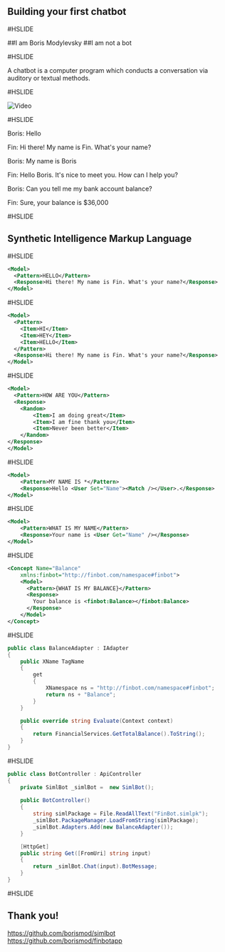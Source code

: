 ## Building your first chatbot 
<!-- .slide: class="center" -->
#HSLIDE

##I am Boris Modylevsky
##I am not a bot
<!-- .slide: class="center" -->
#HSLIDE

A chatbot is a computer program which conducts a conversation via auditory or textual methods.
<!-- .slide: class="center" -->
#HSLIDE

![Video](https://www.youtube.com/embed/8vAzybPv1fo)
<!-- .slide: class="center" -->
#HSLIDE

Boris: Hello

Fin: Hi there! My name is Fin. What's your name?

Boris: My name is Boris

Fin: Hello Boris. It's nice to meet you. How can I help you?

Boris: Can you tell me my bank account balance?

Fin: Sure, your balance is $36,000

#HSLIDE

## Synthetic Intelligence Markup Language
<!-- .slide: class="center" -->
#HSLIDE
```xml
<Model>
  <Pattern>HELLO</Pattern>
  <Response>Hi there! My name is Fin. What's your name?</Response>
</Model>
```
<!-- .slide: class="center" -->
#HSLIDE
```xml
<Model>
  <Pattern>
	<Item>HI</Item>
	<Item>HEY</Item>
	<Item>HELLO</Item>
  </Pattern>
  <Response>Hi there! My name is Fin. What's your name?</Response>
</Model>
```
<!-- .slide: class="center" -->
#HSLIDE
```xml
<Model>
  <Pattern>HOW ARE YOU</Pattern>
  <Response>
	<Random>
		<Item>I am doing great</Item>
		<Item>I am fine thank you</Item>
		<Item>Never been better</Item>
	</Random>
</Response>
</Model>
```
<!-- .slide: class="center" -->
#HSLIDE
```xml
<Model>
	<Pattern>MY NAME IS *</Pattern>
	<Response>Hello <User Set="Name"><Match /></User>.</Response>
</Model>
```
<!-- .slide: class="center" -->
#HSLIDE
```xml
<Model>
	<Pattern>WHAT IS MY NAME</Pattern>
	<Response>Your name is <User Get="Name" /></Response>
</Model>
```
<!-- .slide: class="center" -->
#HSLIDE
```xml
<Concept Name="Balance" 
	xmlns:finbot="http://finbot.com/namespace#finbot">
	<Model>
	  <Pattern>{WHAT IS MY BALANCE}</Pattern>
	  <Response>
		Your balance is <finbot:Balance></finbot:Balance>
	  </Response>
	</Model>
</Concept>
```
<!-- .slide: class="center" -->
#HSLIDE
```C#
public class BalanceAdapter : IAdapter
{
	public XName TagName
	{
		get
		{
			XNamespace ns = "http://finbot.com/namespace#finbot";
			return ns + "Balance";
		}
	}	

	public override string Evaluate(Context context)
	{
		return FinancialServices.GetTotalBalance().ToString();
	}
}
```
<!-- .slide: class="center" -->
#HSLIDE
```C#
public class BotController : ApiController
{
	private SimlBot _simlBot =  new SimlBot();
	
	public BotController()
	{
		string simlPackage = File.ReadAllText("FinBot.simlpk");
        _simlBot.PackageManager.LoadFromString(simlPackage);
        _simlBot.Adapters.Add(new BalanceAdapter());
	}

	[HttpGet]
	public string Get([FromUri] string input)
	{
	    return _simlBot.Chat(input).BotMessage;
	}
}
```
<!-- .slide: class="center" -->
#HSLIDE
## Thank you!
https://github.com/borismod/simlbot
https://github.com/borismod/finbotapp
<!-- .slide: class="center" -->

